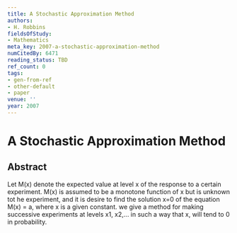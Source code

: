 ```yaml
---
title: A Stochastic Approximation Method
authors:
- H. Robbins
fieldsOfStudy:
- Mathematics
meta_key: 2007-a-stochastic-approximation-method
numCitedBy: 6471
reading_status: TBD
ref_count: 0
tags:
- gen-from-ref
- other-default
- paper
venue: ''
year: 2007
---
```


# A Stochastic Approximation Method

## Abstract

Let M(x) denote the expected value at level x of the response to a certain experiment. M(x) is assumed to be a monotone function of x but is unknown tot he experiment, and it is desire to find the solution x=0 of the equation M(x) = a, where x is a given constant. we give a method for making successive experiments at levels x1, x2,... in such a way that x, will tend to 0 in probability.
